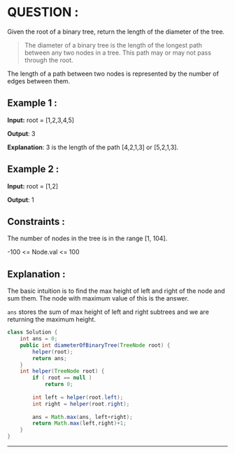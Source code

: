 **<h1>QUESTION : </h1>**
Given the root of a binary tree, return the length of the diameter of the tree.

> The diameter of a binary tree is the length of the longest path between any two nodes in a tree. This path may or may not pass through the root.

The length of a path between two nodes is represented by the number of edges between them.
**<h2>Example 1 :</h2>**

**Input:**  root = [1,2,3,4,5]

**Output**: 3

**Explanation**: 3 is the length of the path [4,2,1,3] or [5,2,1,3].

**<h2>Example 2 :</h2>**

**Input:**  root = [1,2]

**Output**: 1

**<h2>Constraints :</h2>**
The number of nodes in the tree is in the range [1, 104].

-100 <= Node.val <= 100

**<h2>Explanation :</h2>**
The basic intuition is to find the max height of left and right of the node and sum them. The node with maximum value of this is the answer.

`ans` stores the sum of max height of left and right subtrees and we are returning the maximum height.

```java
class Solution {
    int ans = 0;
    public int diameterOfBinaryTree(TreeNode root) {
        helper(root);
        return ans;
    }
    int helper(TreeNode root) {
        if ( root == null )
            return 0;
        
        int left = helper(root.left);
        int right = helper(root.right);
        
        ans = Math.max(ans, left+right);
        return Math.max(left,right)+1;
    }
}
```

---